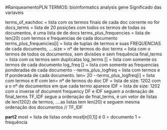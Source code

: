 #RanqueamentoPLN
TERMOS: bioinformatics analysis gene
Significado das variaveis

terms_of_eachdoc = lista com os termos finais de cada doc corrente no for
docs_terms = lista de 20 posições com todos os termos de todas os documentos, é uma lista de de docs
terms_plus_frequencies = lista de len(20) com termos e frequencias de cada documento
terms_plus_frequencies[i] = lista de tuplas de termos e suas FREQUENCIAS de cada documento, 
....size = nº de termos do doc
terms = lista com o termos de todos os documentos, sem divisões e sem frequência
final_terms = lista com os termos sem duplicatas
log_terms [] = lista com somente os termos de cada documento
log_freq [] = lista com somente as frequencias ponderadas de cada documento
--terms_plus_logfreq = lista com termos e tf ponderada de cada documento. len= 20
--terms_plus_logfreq[i] = lista com termos e tf com len= nº de termos do doc
DF = lista de size: 1202 com a o nº de documentos em que cada termo aparece
IDF = lista de size: 1202 com o inverse of document frequency
DF e IDF seguem a ordenação de final_terms
TF_IDF segue a ordenação de final_terms, é um vetor de listas de len(1202) de termos, 
....as listas tem len(20) e seguem mesma ordenação dos documentos // TF_IDF

**part2**
most = lista de listas onde most[n[0,1]] é
        0 = documento
        1 = frequência
